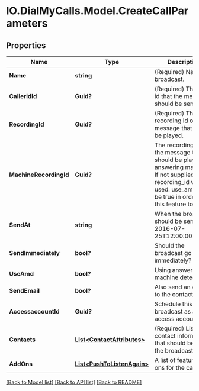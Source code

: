 # IO.DialMyCalls.Model.CreateCallParameters
## Properties

Name | Type | Description | Notes
------------ | ------------- | ------------- | -------------
**Name** | **string** | (Required)  Name the broadcast. | [optional] 
**CalleridId** | **Guid?** | (Required)  The caller id that the message should be sent from. | [optional] 
**RecordingId** | **Guid?** | (Required)  The recording id of the message that should be played. | [optional] 
**MachineRecordingId** | **Guid?** | The recording id of the message that should be played on answering machines.  If not supplied the recording_id will be used.  use_amd must be true in order for this feature to work. | [optional] 
**SendAt** | **string** | When the broadcast should be sent. (Ex: 2016-07-25T12:00:00+0000) | [optional] 
**SendImmediately** | **bool?** | Should the broadcast go out immediately? | [optional] 
**UseAmd** | **bool?** | Using answering machine detection? | [optional] 
**SendEmail** | **bool?** | Also send an email to the contacts? | [optional] 
**AccessaccountId** | **Guid?** | Schedule this broadcast as an access account. | [optional] 
**Contacts** | [**List&lt;ContactAttributes&gt;**](ContactAttributes.md) | (Required)  List of contact information that should be sent the broadcast. | [optional] 
**AddOns** | [**List&lt;PushToListenAgain&gt;**](PushToListenAgain.md) | A list of feature add-ons for the calls. | [optional] 

[[Back to Model list]](../README.md#documentation-for-models) [[Back to API list]](../README.md#documentation-for-api-endpoints) [[Back to README]](../README.md)

